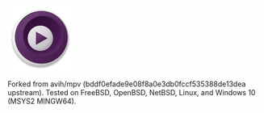 ![mpv logo](https://raw.githubusercontent.com/mpv-player/mpv.io/master/source/images/mpv-logo-128.png)

Forked from avih/mpv (bddf0efade9e08f8a0e3db0fccf535388de13dea upstream).
Tested on FreeBSD, OpenBSD, NetBSD, Linux, and Windows 10 (MSYS2 MINGW64).
